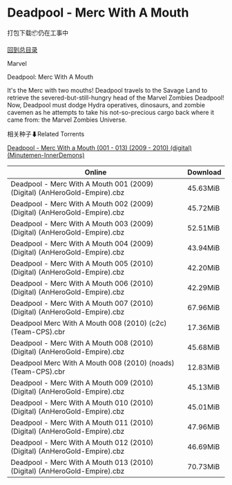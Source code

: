 # Deadpool - Merc With A Mouth

打包下载📦仍在工事中

[回到总目录](/Catalogs.md)

Marvel

Deadpool: Merc With A Mouth

It's the Merc with two mouths! Deadpool travels to the Savage Land to retrieve the severed-but-still-hungry head of the Marvel Zombies Deadpool!  Now, Deadpool must dodge Hydra operatives, dinosaurs, and zombie cavemen as he attempts to take his not-so-precious cargo back where it came from: the Marvel Zombies Universe.





相关种子⬇Related Torrents

[Deadpool - Merc With a Mouth (001 - 013) (2009 - 2010) (digital) (Minutemen-InnerDemons)](https://github.com/alicewish/markdown/blob/master/torrent/Deadpool---Merc-With-a-Mouth--001---013---2009---2010---digital---Minutemen-InnerDemons.md)

Online | Download
--- | ---
Deadpool - Merc With A Mouth 001 (2009) (Digital) (AnHeroGold-Empire).cbz | 45.63MiB
Deadpool - Merc With A Mouth 002 (2009) (Digital) (AnHeroGold-Empire).cbz | 45.72MiB
Deadpool - Merc With A Mouth 003 (2009) (Digital) (AnHeroGold-Empire).cbz | 52.51MiB
Deadpool - Merc With A Mouth 004 (2009) (Digital) (AnHeroGold-Empire).cbz | 43.94MiB
Deadpool - Merc With A Mouth 005 (2010) (Digital) (AnHeroGold-Empire).cbz | 42.20MiB
Deadpool - Merc With A Mouth 006 (2010) (Digital) (AnHeroGold-Empire).cbz | 42.29MiB
Deadpool - Merc With A Mouth 007 (2010) (Digital) (AnHeroGold-Empire).cbz | 67.96MiB
Deadpool Merc With A Mouth 008 (2010) (c2c) (Team-CPS).cbr | 17.36MiB
Deadpool - Merc With A Mouth 008 (2010) (Digital) (AnHeroGold-Empire).cbz | 45.68MiB
Deadpool Merc With A Mouth 008 (2010) (noads) (Team-CPS).cbr | 12.83MiB
Deadpool - Merc With A Mouth 009 (2010) (Digital) (AnHeroGold-Empire).cbz | 45.13MiB
Deadpool - Merc With A Mouth 010 (2010) (Digital) (AnHeroGold-Empire).cbz | 45.01MiB
Deadpool - Merc With A Mouth 011 (2010) (Digital) (AnHeroGold-Empire).cbz | 47.96MiB
Deadpool - Merc With A Mouth 012 (2010) (Digital) (AnHeroGold-Empire).cbz | 46.69MiB
Deadpool - Merc With A Mouth 013 (2010) (Digital) (AnHeroGold-Empire).cbz | 70.73MiB
